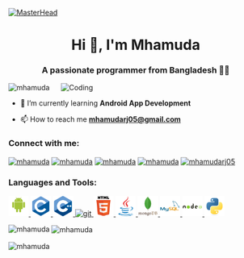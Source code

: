 [![MasterHead](https://c.tenor.com/qJ5evVs-_uUAAAAC/coding.gif)](https://mhamuda.io)
<h1 align="center">Hi 👋, I'm Mhamuda</h1>
<h3 align="center">A passionate programmer from Bangladesh 👩‍💻</h3>
<img align="right" alt="Coding" width="400" src="https://i.gifer.com/I0RO.gif">

<p align="left"> <img src="https://komarev.com/ghpvc/?username=mhamuda&label=Profile%20views&color=0e75b6&style=flat" alt="mhamuda" /> </p>

- 🌱 I’m currently learning **Android App Development**

- 📫 How to reach me **mhamudarj05@gmail.com**

<h3 align="left">Connect with me:</h3>
<p align="left">
<a href="https://www.codechef.com/users/mhamuda" target="blank"><img align="center" src="https://cdn.jsdelivr.net/npm/simple-icons@3.1.0/icons/codechef.svg" alt="mhamuda" height="30" width="40" /></a>
<a href="https://www.hackerrank.com/mhamuda" target="blank"><img align="center" src="https://raw.githubusercontent.com/rahuldkjain/github-profile-readme-generator/master/src/images/icons/Social/hackerrank.svg" alt="mhamuda" height="30" width="40" /></a>
<a href="https://codeforces.com/profile/mhamuda" target="blank"><img align="center" src="https://raw.githubusercontent.com/rahuldkjain/github-profile-readme-generator/master/src/images/icons/Social/codeforces.svg" alt="mhamuda" height="30" width="40" /></a>
<a href="https://www.leetcode.com/mhamuda" target="blank"><img align="center" src="https://raw.githubusercontent.com/rahuldkjain/github-profile-readme-generator/master/src/images/icons/Social/leet-code.svg" alt="mhamuda" height="30" width="40" /></a>
<a href="https://www.hackerearth.com/Mhamuda" target="blank"><img align="center" src="https://raw.githubusercontent.com/rahuldkjain/github-profile-readme-generator/master/src/images/icons/Social/hackerearth.svg" alt="mhamudarj05" height="30" width="40" /></a>
</p>

<h3 align="left">Languages and Tools:</h3>
<p align="left"> <a href="https://developer.android.com" target="_blank" rel="noreferrer"> <img src="https://raw.githubusercontent.com/devicons/devicon/master/icons/android/android-original-wordmark.svg" alt="android" width="40" height="40"/> </a> <a href="https://www.cprogramming.com/" target="_blank" rel="noreferrer"> <img src="https://raw.githubusercontent.com/devicons/devicon/master/icons/c/c-original.svg" alt="c" width="40" height="40"/> </a> <a href="https://www.w3schools.com/cpp/" target="_blank" rel="noreferrer"> <img src="https://raw.githubusercontent.com/devicons/devicon/master/icons/cplusplus/cplusplus-original.svg" alt="cplusplus" width="40" height="40"/> </a> <a href="https://git-scm.com/" target="_blank" rel="noreferrer"> <img src="https://www.vectorlogo.zone/logos/git-scm/git-scm-icon.svg" alt="git" width="40" height="40"/> </a> <a href="https://www.w3.org/html/" target="_blank" rel="noreferrer"> <img src="https://raw.githubusercontent.com/devicons/devicon/master/icons/html5/html5-original-wordmark.svg" alt="html5" width="40" height="40"/> </a> <a href="https://www.java.com" target="_blank" rel="noreferrer"> <img src="https://raw.githubusercontent.com/devicons/devicon/master/icons/java/java-original.svg" alt="java" width="40" height="40"/> </a> <a href="https://www.mongodb.com/" target="_blank" rel="noreferrer"> <img src="https://raw.githubusercontent.com/devicons/devicon/master/icons/mongodb/mongodb-original-wordmark.svg" alt="mongodb" width="40" height="40"/> </a> <a href="https://www.mysql.com/" target="_blank" rel="noreferrer"> <img src="https://raw.githubusercontent.com/devicons/devicon/master/icons/mysql/mysql-original-wordmark.svg" alt="mysql" width="40" height="40"/> </a> <a href="https://nodejs.org" target="_blank" rel="noreferrer"> <img src="https://raw.githubusercontent.com/devicons/devicon/master/icons/nodejs/nodejs-original-wordmark.svg" alt="nodejs" width="40" height="40"/> </a> <a href="https://www.python.org" target="_blank" rel="noreferrer"> <img src="https://raw.githubusercontent.com/devicons/devicon/master/icons/python/python-original.svg" alt="python" width="40" height="40"/> </a> </p>

<p><img align="left" src="https://github-readme-stats.vercel.app/api/top-langs?username=mhamuda&show_icons=true&locale=en&layout=compact" alt="mhamuda" /></p>

<p>&nbsp;<img align="center" src="https://github-readme-stats.vercel.app/api?username=mhamuda&show_icons=true&locale=en" alt="mhamuda" /></p>

<p><img align="center" src="https://github-readme-streak-stats.herokuapp.com/?user=mhamuda&" alt="mhamuda" /></p>

